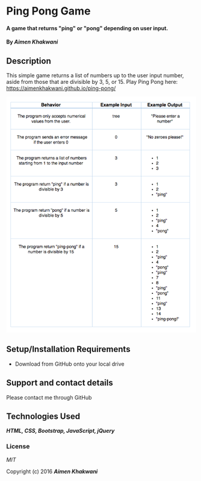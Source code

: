 # Ping Pong Game

#### A game that returns "ping" or "pong" depending on user input.

#### By _**Aimen Khakwani**_

## Description

This simple game returns a list of numbers up to the user input number, aside from those that are divisible by 3, 5, or 15. Play Ping Pong here: https://aimenkhakwani.github.io/ping-pong/

<img src="specs.png" alt="specs for the ping pong game">


## Setup/Installation Requirements

* Download from GitHub onto your local drive

## Support and contact details

Please contact me through GitHub

## Technologies Used

_**HTML, CSS, Bootstrap, JavaScript, jQuery**_

### License

*MIT*

Copyright (c) 2016 **_Aimen Khakwani_**
